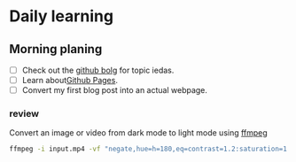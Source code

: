 # Daily learning
## Morning planing
- [ ] Check out the [github bolg](https://github.blog/) for topic iedas.
- [ ] Learn about[Github Pages](https://github.com/#first-day-on-github).
- [ ] Convert my first blog post into an actual webpage.
### review
Convert an image or video from dark mode to light mode using [ffmpeg](https://www.ffmpeg.org)

```bash
ffmpeg -i input.mp4 -vf "negate,hue=h=180,eq=contrast=1.2:saturation=1.1" output.mp4
```
